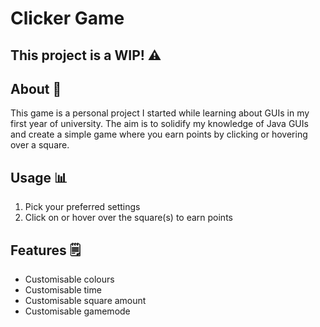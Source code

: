 <h1> Clicker Game </h1>

<h2> This project is a WIP! ⚠️</h2>

<h2> About 💬 </h2>

<p> This game is a personal project I started while learning about GUIs in my first year of university. The aim is to solidify my knowledge of Java GUIs and create a simple game where you earn points by clicking or hovering over a square. </p>

<h2> Usage 📊 </h2>

<ol> 
 <li> Pick your preferred settings </li>
 <li> Click on or hover over the square(s) to earn points </li>
</ol>

<h2> Features 🗒️ </h2>

<ul>
 <li> Customisable colours </li>
 <li> Customisable time </li>
 <li> Customisable square amount </li>
 <li> Customisable gamemode</li>
</ul>
